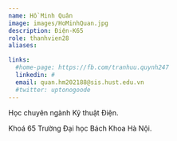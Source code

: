 ```yaml
---
name: Hồ Minh Quân
image: images/HoMinhQuan.jpg
description: Điện-K65
role: thanhvien28
aliases:

links:
  #home-page: https://fb.com/tranhuu.quynh247
  linkedin: #
  email: quan.hm202188@sis.hust.edu.vn
  #twitter: uptonogoode
---
```


Học chuyên ngành Kỹ thuật Điện.

Khoá 65 Trường Đại học Bách Khoa Hà Nội.
